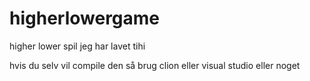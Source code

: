 # higherlowergame

higher lower spil jeg har lavet tihi

hvis du selv vil compile den så brug clion eller visual studio eller noget
